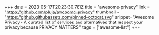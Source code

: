 +++
date = 2023-05-17T20:23:30.781Z
title = "awesome-privacy"
link = "https://github.com/pluja/awesome-privacy"
thumbnail = "https://github.githubassets.com/pinned-octocat.svg"
snippet="Awesome Privacy - A curated list of services and alternatives that respect your privacy because PRIVACY MATTERS."
tags = ["awesome-list"]
+++
